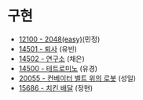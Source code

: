 # 구현

- [12100 - 2048(easy)](https://www.acmicpc.net/problem/12100)(민정)
- [14501 - 퇴사](https://www.acmicpc.net/problem/14501) (유빈)
- [14502 - 연구소](https://www.acmicpc.net/problem/14502) (채은)
- [14500 - 테트로미노](https://www.acmicpc.net/problem/14500) (유경)
- [20055 - 컨베이터 벨트 위의 로봇](https://www.acmicpc.net/problem/20055) (성일)
- [15686 - 치킨 배달](https://www.acmicpc.net/problem/15686) (정현)
